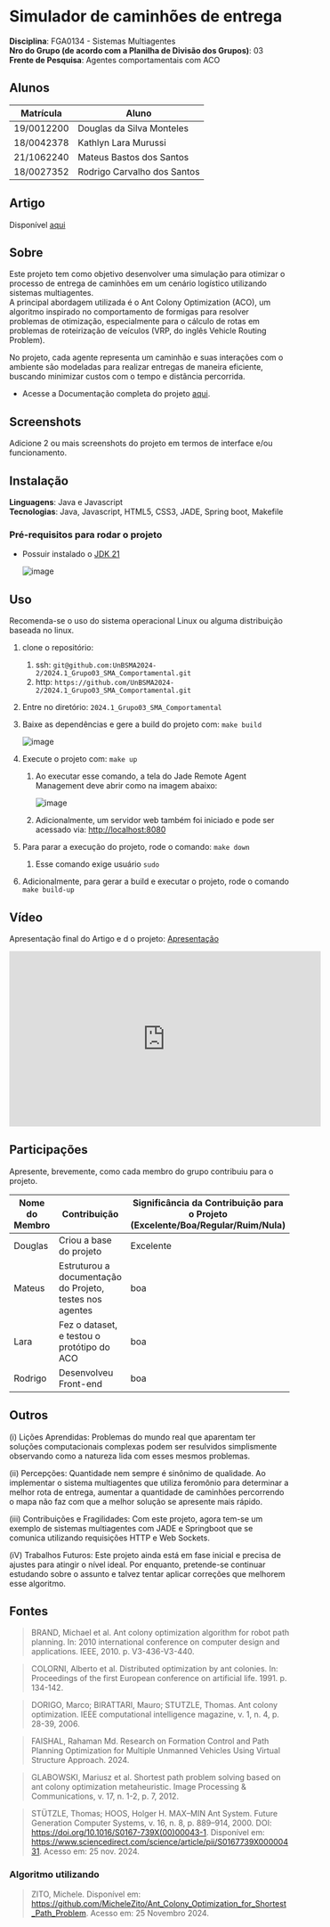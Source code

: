 # Simulador de caminhões de entrega

**Disciplina**: FGA0134 - Sistemas Multiagentes <br>
**Nro do Grupo (de acordo com a Planilha de Divisão dos Grupos)**: 03<br>
**Frente de Pesquisa**: Agentes comportamentais com ACO<br>

## Alunos
|Matrícula | Aluno |
| ---------- | ---------------------------------------- |
| 19/0012200 | Douglas da Silva Monteles                |
| 18/0042378 | Kathlyn Lara Murussi                     |
| 21/1062240 | Mateus Bastos dos Santos                 |
| 18/0027352 | Rodrigo Carvalho dos Santos              |

## Artigo

Disponível [aqui](./artigo/SMA.pdf)

## Sobre

Este projeto tem como objetivo desenvolver uma simulação para otimizar o processo de entrega de caminhões em um cenário logístico utilizando sistemas multiagentes.<br>
A principal abordagem utilizada é o Ant Colony Optimization (ACO), um algoritmo inspirado no comportamento de formigas para resolver problemas de otimização, especialmente para o cálculo de rotas em problemas de roteirização de veículos (VRP, do inglês Vehicle Routing Problem).

No projeto, cada agente representa um caminhão e suas interações com o ambiente  são modeladas para realizar entregas de maneira eficiente, buscando minimizar custos com o tempo e distância percorrida.


- Acesse a Documentação completa do projeto [aqui](https://unbsma2024-2.github.io/2024.2_Grupo03_SMA_Comportamental/about/).

## Screenshots

Adicione 2 ou mais screenshots do projeto em termos de interface e/ou funcionamento.

## Instalação 

**Linguagens**: Java e Javascript<br>
**Tecnologias**: Java, Javascript, HTML5, CSS3, JADE, Spring boot, Makefile<br>

### Pré-requisitos para rodar o projeto

- Possuir instalado o [JDK 21](https://www.oracle.com/br/java/technologies/downloads/)

  ![image](https://github.com/user-attachments/assets/1004ae82-98c3-42d1-b5d1-8deb7e67d4ad)

## Uso 

Recomenda-se o uso do sistema operacional Linux ou alguma distribuição baseada no linux.

1. clone o repositório: 
   1. ssh: `git@github.com:UnBSMA2024-2/2024.1_Grupo03_SMA_Comportamental.git`
   2. http: `https://github.com/UnBSMA2024-2/2024.1_Grupo03_SMA_Comportamental.git`
2. Entre no diretório: `2024.1_Grupo03_SMA_Comportamental`
3. Baixe as dependências e gere a build do projeto com: `make build`

   ![image](https://github.com/user-attachments/assets/dd0420e5-203b-4d72-b6a8-2c6b63a86df0)

4. Execute o projeto com: `make up`
   1. Ao executar esse comando, a tela do Jade Remote Agent Management deve abrir como na imagem abaixo:

      ![image](https://github.com/user-attachments/assets/5d39608e-5278-4698-93c7-04c37152e0a6)

   2. Adicionalmente, um servidor web também foi iniciado e pode ser acessado via: <http://localhost:8080>
5. Para parar a execução do projeto, rode o comando: `make down`
   1. Esse comando exige usuário `sudo`
6. Adicionalmente, para gerar a build e executar o projeto, rode o comando `make build-up`


## Vídeo

Apresentação final do Artigo e d o projeto:
[Apresentação](https://youtu.be/mWgfeyMcyHs)

<iframe width="560" height="315" src="https://www.youtube.com/embed/mWgfeyMcyHs?si=OPP9hOSvm-9ccJkr" title="YouTube video player" frameborder="0" allow="accelerometer; autoplay; clipboard-write; encrypted-media; gyroscope; picture-in-picture; web-share" referrerpolicy="strict-origin-when-cross-origin" allowfullscreen></iframe>

## Participações

Apresente, brevemente, como cada membro do grupo contribuiu para o projeto.

|Nome do Membro | Contribuição | Significância da Contribuição para o Projeto (Excelente/Boa/Regular/Ruim/Nula) | Comprobatórios (ex. links para commits) |
| -- | -- | -- | -- |
| Douglas  | Criou a base do projeto | Excelente | [commit](https://github.com/UnBSMA2024-2/2024.1_Grupo03_SMA_Comportamental/commit/65c2dacbbac3a6acab3d453928c51de18200ecb4) |
| Mateus  | Estruturou a documentação do Projeto, testes nos agentes | boa | [commit](https://unbsma2024-2.github.io/2024.2_Grupo03_SMA_Comportamental/about/) |
| Lara  | Fez o dataset, e testou o protótipo do ACO| boa | [commit](https://github.com/UnBSMA2024-2/2024.1_Grupo03_SMA_Comportamental/commit/65c2dacbbac3a6acab3d453928c51de18200ecb4) |
| Rodrigo  | Desenvolveu Front-end | boa | [commit](https://github.com/UnBSMA2024-2/2024.1_Grupo03_SMA_Comportamental/commit/65c2dacbbac3a6acab3d453928c51de18200ecb4) |

## Outros 

(i) Lições Aprendidas: Problemas do mundo real que aparentam ter soluções computacionais complexas podem ser resulvidos simplismente observando como a natureza lida com esses mesmos problemas.

(ii) Percepções: Quantidade nem sempre é sinônimo de qualidade. Ao implementar o sistema multiagentes que utiliza feromônio para determinar a melhor rota de entrega, aumentar a quantidade de caminhões percorrendo o mapa não faz com que a melhor solução se apresente mais rápido. 

(iii) Contribuições e Fragilidades: Com este projeto, agora tem-se um exemplo de sistemas multiagentes com JADE e Springboot que se comunica utilizando requisições HTTP e Web Sockets.

(iV) Trabalhos Futuros: Este projeto ainda está em fase inicial e precisa de ajustes para atingir o nível ideal. Por enquanto, pretende-se continuar estudando sobre o assunto e talvez tentar aplicar correções que melhorem esse algoritmo.

## Fontes

> BRAND, Michael et al. Ant colony optimization algorithm for robot path planning. In: 2010 international conference on computer design and applications. IEEE, 2010. p. V3-436-V3-440.

> COLORNI, Alberto et al. Distributed optimization by ant colonies. In: Proceedings of the first European conference on artificial life. 1991. p. 134-142.

> DORIGO, Marco; BIRATTARI, Mauro; STUTZLE, Thomas. Ant colony optimization. IEEE computational intelligence magazine, v. 1, n. 4, p. 28-39, 2006.

> FAISHAL, Rahaman Md. Research on Formation Control and Path Planning Optimization for Multiple Unmanned Vehicles Using Virtual Structure Approach. 2024.

> GLABOWSKI, Mariusz et al. Shortest path problem solving based on ant colony optimization metaheuristic. Image Processing & Communications, v. 17, n. 1-2, p. 7, 2012.

> STÜTZLE, Thomas; HOOS, Holger H. MAX–MIN Ant System. Future Generation Computer Systems, v. 16, n. 8, p. 889–914, 2000. DOI: https://doi.org/10.1016/S0167-739X(00)00043-1. Disponível em: https://www.sciencedirect.com/science/article/pii/S0167739X00000431. Acesso em: 25 nov. 2024.

### Algoritmo utilizando
> ZITO, Michele. Disponível em: <https://github.com/MicheleZito/Ant_Colony_Optimization_for_Shortest_Path_Problem>. Acesso em: 25 Novembro 2024.
